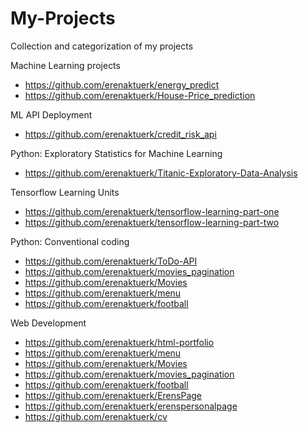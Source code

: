 # My-Projects
Collection and categorization of my projects

Machine Learning projects
- https://github.com/erenaktuerk/energy_predict
- https://github.com/erenaktuerk/House-Price_prediction

ML API Deployment
- https://github.com/erenaktuerk/credit_risk_api

Python: Exploratory Statistics for Machine Learning
- https://github.com/erenaktuerk/Titanic-Exploratory-Data-Analysis

Tensorflow Learning Units
- https://github.com/erenaktuerk/tensorflow-learning-part-one
- https://github.com/erenaktuerk/tensorflow-learning-part-two

Python: Conventional coding
- https://github.com/erenaktuerk/ToDo-API
- https://github.com/erenaktuerk/movies_pagination
- https://github.com/erenaktuerk/Movies
- https://github.com/erenaktuerk/menu
- https://github.com/erenaktuerk/football

Web Development
- https://github.com/erenaktuerk/html-portfolio
- https://github.com/erenaktuerk/menu
- https://github.com/erenaktuerk/Movies
- https://github.com/erenaktuerk/movies_pagination
- https://github.com/erenaktuerk/football
- https://github.com/erenaktuerk/ErensPage
- https://github.com/erenaktuerk/erenspersonalpage
- https://github.com/erenaktuerk/cv
